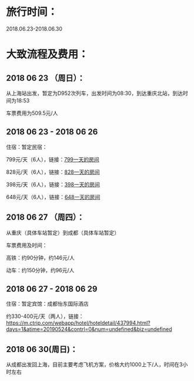 # 旅行时间：

2018.06.23-2018.06.30

# 大致流程及费用：

## 2018 06 23 （周日）：

从上海站出发，暂定为D952次列车，出发时间为08:30，到达重庆北站，到达时间为18:53

车票费用为509.5元/人

## 2018 06 23 - 2018 06 26

住宿：暂定民宿：

799元/天（6人），链接：[799一天的房间](abnb.me/TBI7LXYPTW)

828元/天（6人），链接：[828一天的房间](abnb.me/aRRwq4OQTW)

398元/天（6人），链接：[398一天的房间](abnb.me/keGUn01QTW)

648元/天（6人），链接：[648一天的房间](abnb.me/zBN4R7hRTW)

## 2018 06 27 （周四）：

从重庆（具体车站暂定）到成都（具体车站暂定）

车票费用及时间：

高铁：约90分钟，约146元/人

动车：约150分钟，约96元/人

## 2018 06 27 - 2018 06 29

住宿：暂定宾馆：成都怡东国际酒店

约330-400元/天（两人），链接：https://m.ctrip.com/webapp/hotel/hoteldetail/437994.html?days=1&atime=20190524&contrl=0&num=undefined&biz=undefined

## 2018 06 30(周日)：

从成都出发回上海，目前主要考虑飞机方案，价格大约1000上下/人，时间在3小时左右
